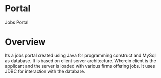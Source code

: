 # Portal
Jobs Portal
# Overview
Its a jobs portal created using Java for programming construct and MySql as database.
It is based on client server architecture. Wherein client is the applicant and the server is loaded with various firms offering jobs.
It uses JDBC for interaction with the database.
